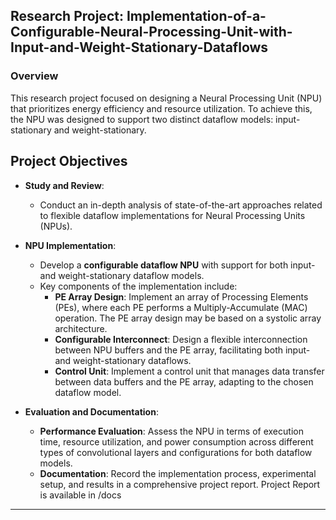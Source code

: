## Research Project: Implementation-of-a-Configurable-Neural-Processing-Unit-with-Input-and-Weight-Stationary-Dataflows

### Overview
This research project focused on designing a Neural Processing Unit (NPU) that prioritizes energy efficiency and resource utilization. To achieve this, the NPU was designed to support two distinct dataflow models: input-stationary and weight-stationary.

## Project Objectives

- **Study and Review**: 
    - Conduct an in-depth analysis of state-of-the-art approaches related to flexible dataflow implementations for Neural Processing Units (NPUs).

- **NPU Implementation**:
    - Develop a **configurable dataflow NPU** with support for both input- and weight-stationary dataflow models.
    - Key components of the implementation include:
      - **PE Array Design**: Implement an array of Processing Elements (PEs), where each PE performs a Multiply-Accumulate (MAC) operation. The PE array design may be based on a systolic array architecture.
      - **Configurable Interconnect**: Design a flexible interconnection between NPU buffers and the PE array, facilitating both input- and weight-stationary dataflows.
      - **Control Unit**: Implement a control unit that manages data transfer between data buffers and the PE array, adapting to the chosen dataflow model.

- **Evaluation and Documentation**:
    - **Performance Evaluation**: Assess the NPU in terms of execution time, resource utilization, and power consumption across different types of convolutional layers and configurations for both dataflow models.
    - **Documentation**: Record the implementation process, experimental setup, and results in a comprehensive project report.
Project Report is available in /docs
---



